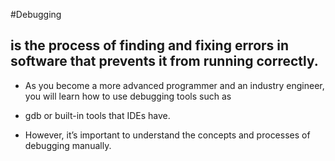 #Debugging
## is the process of finding and fixing errors in software that prevents it from running correctly.
* As you become a more advanced programmer and an industry engineer, you will learn how to use debugging tools such as
- gdb or built-in tools that IDEs have.
* However, it’s important to understand the concepts and processes of debugging manually.



